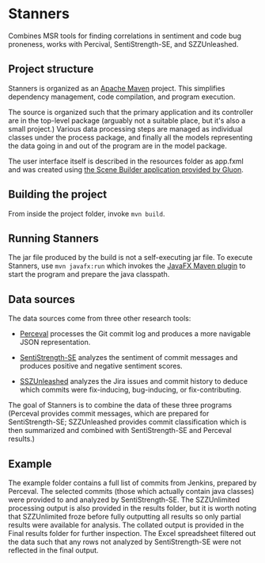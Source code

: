 # Stanners
Combines MSR tools for finding correlations in sentiment and code bug proneness, works with Percival, SentiStrength-SE, and SZZUnleashed.

## Project structure

Stanners is organized as an [Apache Maven](https://maven.apache.org/) project.  This simplifies dependency management, code compilation, and program execution.

The source is organized such that the primary application and its controller are in the top-level package (arguably not a suitable place, but it's also a small project.)  Various data processing steps are managed as individual classes under the process package, and finally all the models representing the data going in and out of the program are in the model package.

The user interface itself is described in the resources folder as app.fxml and was created using [the Scene Builder application provided by Gluon](https://gluonhq.com/products/scene-builder/).

## Building the project

From inside the project folder, invoke `mvn build`.

## Running Stanners

The jar file produced by the build is not a self-executing jar file.  To execute Stanners, use `mvn javafx:run` which invokes the [JavaFX Maven plugin](https://github.com/openjfx/javafx-maven-plugin) to start the program and prepare the java classpath.

## Data sources

The data sources come from three other research tools:

* [Perceval](https://github.com/chaoss/grimoirelab-perceval) processes the Git commit log and produces a more navigable JSON representation.

* [SentiStrength-SE](https://laser.cs.uno.edu/Projects/Projects.html) analyzes the sentiment of commit messages and produces positive and negative sentiment scores.

* [SSZUnleashed](https://github.com/wogscpar/SZZUnleashed) analyzes the Jira issues and commit history to deduce which commits were fix-inducing, bug-inducing, or fix-contributing.


The goal of Stanners is to combine the data of these three programs (Perceval provides commit messages, which are prepared for SentiStrength-SE; SZZUnleashed provides commit classification which is then summarized and combined with SentiStrength-SE and Perceval results.)

## Example
The example folder contains a full list of commits from Jenkins, prepared by Perceval.  The selected commits (those which actually contain java classes) were provided to and analyzed by SentiStrength-SE.  The SZZUnlimited processing output is also provided in the results folder, but it is worth noting that SZZUnlimited froze before fully outputting all results so only partial results were available for analysis.
The collated output is provided in the Final results folder for further inspection.  The Excel spreadsheet filtered out the data such that any rows not analyzed by SentiStrength-SE were not reflected in the final output.
